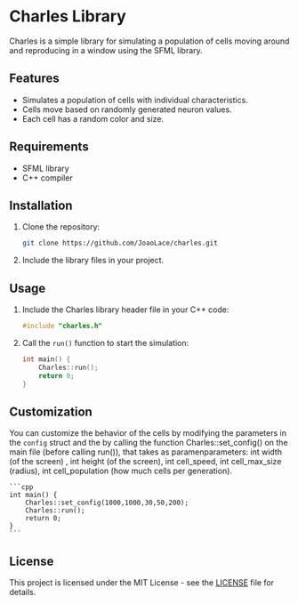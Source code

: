 # Charles Library

Charles is a simple library for simulating a population of cells moving around and reproducing in a window using the SFML library.

## Features

- Simulates a population of cells with individual characteristics.
- Cells move based on randomly generated neuron values.
- Each cell has a random color and size.

## Requirements

- SFML library
- C++ compiler

## Installation

1. Clone the repository:

    ```bash
    git clone https://github.com/JoaoLace/charles.git
    ```

2. Include the library files in your project.

## Usage

1. Include the Charles library header file in your C++ code:

    ```cpp
    #include "charles.h"
    ```

2. Call the `run()` function to start the simulation:

    ```cpp
    int main() {
        Charles::run();
        return 0;
    }
    ```

## Customization

You can customize the behavior of the cells by modifying the parameters in the `config` struct and the by calling the function Charles::set_config() on the main file (before calling run()), that takes as paramenparameters: 
int width (of the screen) , int height (of the screen), int cell_speed, int cell_max_size (radius), int cell_population (how much cells per generation).

    ```cpp
    int main() {
        Charles::set_config(1000,1000,30,50,200);
        Charles::run();
        return 0;
    }
    ```


## License

This project is licensed under the MIT License - see the [LICENSE](LICENSE.txt) file for details.
